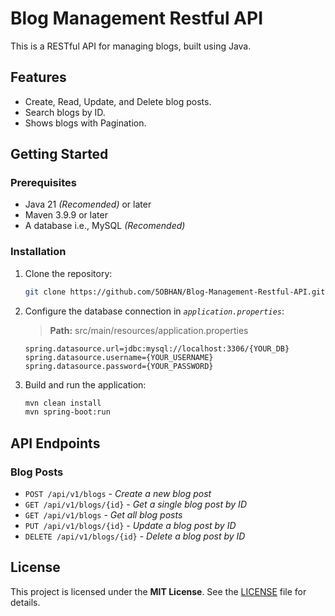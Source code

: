 # Blog Management Restful API

This is a RESTful API for managing blogs, built using Java.

## Features

- Create, Read, Update, and Delete blog posts.
- Search blogs by ID.
- Shows blogs with Pagination.

## Getting Started

### Prerequisites

- Java 21 _(Recomended)_ or later
- Maven 3.9.9 or later
- A database i.e., MySQL _(Recomended)_

### Installation

1. Clone the repository:
    
    ```sh
    git clone https://github.com/5OBHAN/Blog-Management-Restful-API.git && cd Blog-Management-Restful-API
    ```

2. Configure the database connection in _`application.properties`_:
    
    > **Path:** src/main/resources/application.properties
    
    ```properties
    spring.datasource.url=jdbc:mysql://localhost:3306/{YOUR_DB}
    spring.datasource.username={YOUR_USERNAME}
    spring.datasource.password={YOUR_PASSWORD}
    ```

3. Build and run the application:
    ```sh
    mvn clean install
    mvn spring-boot:run
    ```

## API Endpoints

### Blog Posts
- `POST /api/v1/blogs` - _Create a new blog post_
- `GET /api/v1/blogs/{id}` - _Get a single blog post by ID_
- `GET /api/v1/blogs` - _Get all blog posts_
- `PUT /api/v1/blogs/{id}` - _Update a blog post by ID_
- `DELETE /api/v1/blogs/{id}` - _Delete a blog post by ID_

## License
This project is licensed under the **MIT License**. See the [LICENSE](LICENSE) file for details.
